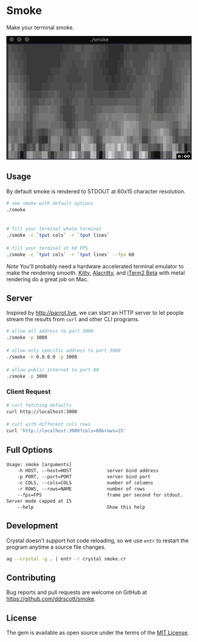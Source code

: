# Smoke

Make your terminal smoke.

<img src="smoke-demo.gif" alt="terminal demo animated gif"/>

## Usage
By default smoke is rendered to STDOUT at 60x15 character resolution.

```sh
# see smoke with default options
./smoke


# fill your terminal whole terminal
./smoke -c `tput cols` -r `tput lines`

# fill your terminal at 60 FPS
./smoke -c `tput cols` -r `tput lines` --fps 60
```

*Note* You'll probably need a hardware accelerated terminal emulator to make the rendering smooth. [Kitty](https://github.com/kovidgoyal/kitty), [Alacritty](https://github.com/jwilm/alacritty), and [iTerm2 Beta](https://github.com/gnachman/iTerm2) with metal rendering do a great job on Mac.

## Server

Inspired by http://parrot.live, we can start an HTTP server to let people stream the results from `curl` and other CLI programs. 

```sh
# allow all address to port 3000
./smoke -p 3000

# allow only specific address to port 3000
./smoke -h 0.0.0.0 -p 3000

# allow public internet to port 80
./smoke -p 3000
```

### Client Request
```sh
# curl fetching defaults
curl http://localhost:3000

# curl with different cols rows
curl 'http://localhost:3000?cols=80&rows=25'
```

## Full Options
```
Usage: smoke [arguments]
    -h HOST, --host=HOST             server bind address
    -p PORT, --port=PORT             server bind port
    -c COLS, --cols=COLS             number of columns
    -r ROWS, --rows=NAME             number of rows
    --fps=FPS                        frame per second for stdout. Server mode capped at 15
    --help                           Show this help
```

## Development

Crystal doesn't support hot code reloading, so we use `entr` to restart the program anytime a source file changes.
```sh
ag --crystal -g . | entr -r crystal smoke.cr
```

## Contributing

Bug reports and pull requests are welcome on GitHub at https://github.com/ddrscott/smoke.

## License

The gem is available as open source under the terms of the [MIT
License](http://opensource.org/licenses/MIT).
